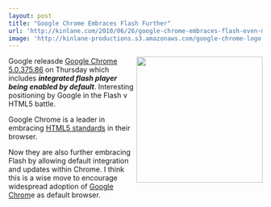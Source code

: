 ```yaml
---
layout: post
title: "Google Chrome Embraces Flash Further"
url: 'http://kinlane.com/2010/06/26/google-chrome-embraces-flash-even-more/'
image: 'http://kinlane-productions.s3.amazonaws.com/google-chrome-logo.jpg'
---
```


<img class="alignnone c1" title="Google Chrome" src="http://kinlane-productions.s3.amazonaws.com/google-chrome-logo.jpg" alt="" width="250" align="right" />Google releasde [Google Chrome 5.0.375.86][1] on Thursday which includes _**integrated flash player being enabled by default**_. Interesting positioning by Google in the Flash v HTML5 battle.

Google Chrome is a leader in embracing [HTML5 standards][2] in their browser.

Now they are also further embracing Flash by allowing default integration and updates within Chrome. I think this is a wise move to encourage widespread adoption of [Google Chrom][3]e as default browser.

   [1]: http://googlechromereleases.blogspot.com/2010/06/stable-channel-update_24.html
   [2]: http://www.kinlane.com/category/html-5/
   [3]: http://www.google.com/chrome
